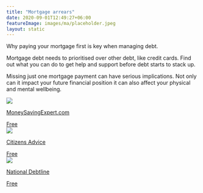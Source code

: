 ```yaml
---
title: "Mortgage arrears"
date: 2020-09-01T12:49:27+06:00
featureImage: images/ma/placeholder.jpeg
layout: static
---
```


Why paying your mortgage first is key when managing debt.

Mortgage debt needs to prioritised over other debt, like credit cards. Find out what you can do to get help and support before debt starts to stack up.

Missing just one mortgage payment can have serious implications. Not only can it impact your future financial position it can also affect your physical and mental wellbeing.

<a class="ma-link" href="https://www.moneysavingexpert.com/mortgages/mortgage-arrears-help/"><div class="ma-card ma-card-Wealth"><div class="ma-icon"><img src ="/images/Icon-check - wealth - opacity.svg"/></div><div class="ma-name"><p>MoneySavingExpert.com</p></div><div class="ma-paid-text"><span>Free </span></div></div></a><a class="ma-link" href="https://www.citizensadvice.org.uk/debt-and-money/help-with-debt/dealing-with-urgent-debts/dealing-with-mortgage-arrears/"><div class="ma-card ma-card-Wealth"><div class="ma-icon"><img src ="/images/Icon-check - wealth - opacity.svg"/></div><div class="ma-name"><p>Citizens Advice</p></div><div class="ma-paid-text"><span>Free </span></div></div></a><a class="ma-link" href="https://www.nationaldebtline.org/fact-sheet-library/mortgage-arrears-ew/"><div class="ma-card ma-card-Wealth"><div class="ma-icon"><img src ="/images/Icon-check - wealth - opacity.svg"/></div><div class="ma-name"><p>National Debtline</p></div><div class="ma-paid-text"><span>Free </span></div></div></a>  

<br/><br/>






